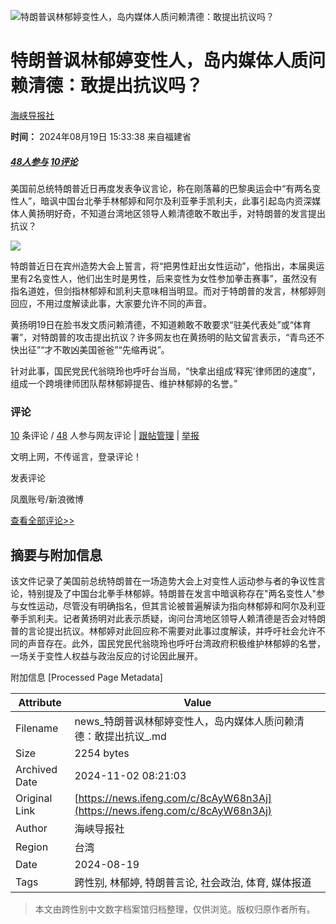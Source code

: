 ![特朗普讽林郁婷变性人，岛内媒体人质问赖清德：敢提出抗议吗？](//d.ifengimg.com/w121_h75_q90/x0.ifengimg.com/res/2024/E492308042EAA60F018D2A692047FB7B245CA7DB_size31_w640_h424.jpg)

# 特朗普讽林郁婷变性人，岛内媒体人质问赖清德：敢提出抗议吗？

[海峡导报社](https://ishare.ifeng.com/mediaShare/home/1607885/media)

**时间：** 2024年08月19日 15:33:38 来自福建省

##### [48人参与](//gentie.ifeng.com/c/comment/8cAyW68n3Aj) [10评论](//gentie.ifeng.com/c/comment/8cAyW68n3Aj)

美国前总统特朗普近日再度发表争议言论，称在刚落幕的巴黎奥运会中“有两名变性人”，暗讽中国台北拳手林郁婷和阿尔及利亚拳手凯利夫，此事引起岛内资深媒体人黄扬明好奇，不知道台湾地区领导人赖清德敢不敢出手，对特朗普的发言提出抗议？

![](https://x0.ifengimg.com/res/2024/E492308042EAA60F018D2A692047FB7B245CA7DB_size31_w640_h424.jpg)

特朗普近日在宾州造势大会上誓言，将“把男性赶出女性运动”，他指出，本届奥运里有2名变性人，他们出生时是男性，后来变性为女性参加拳击赛事”，虽然没有指名道姓，但剑指林郁婷和凯利夫意味相当明显。而对于特朗普的发言，林郁婷则回应，不用过度解读此事，大家要允许不同的声音。

黄扬明19日在脸书发文质问赖清德，不知道赖敢不敢要求“驻美代表处”或“体育署”，对特朗普的攻击提出抗议？许多网友也在黄扬明的贴文留言表示，“青鸟还不快出征”“才不敢凶美国爸爸”“先缩再说”。

针对此事，国民党民代翁晓玲也呼吁台当局，“快拿出组成‘释宪’律师团的速度”，组成一个跨境律师团队帮林郁婷提告、维护林郁婷的名誉。”

### 评论
[10](//gentie.ifeng.com/c/comment/8cAyW68n3Aj) 条评论 / [48](//gentie.ifeng.com/c/comment/8cAyW68n3Aj) 人参与网友评论 | [跟帖管理](//gentie.ifeng.com/commentManage) | [举报](//gentie.ifeng.com/superviseReport)

文明上网，不传谣言，登录评论！  

发表评论

凤凰账号/新浪微博

[查看全部评论>>](//gentie.ifeng.com/c/comment/8cAyW68n3Aj)

## 摘要与附加信息

<!-- tcd_abstract -->
该文件记录了美国前总统特朗普在一场造势大会上对变性人运动参与者的争议性言论，特别提及了中国台北拳手林郁婷。特朗普在发言中暗讽称存在"两名变性人"参与女性运动，尽管没有明确指名，但其言论被普遍解读为指向林郁婷和阿尔及利亚拳手凯利夫。记者黄扬明对此表示质疑，询问台湾地区领导人赖清德是否会对特朗普的言论提出抗议。林郁婷对此回应称不需要对此事过度解读，并呼吁社会允许不同的声音存在。此外，国民党民代翁晓玲也呼吁台湾政府积极维护林郁婷的名誉，一场关于变性人权益与政治反应的讨论因此展开。
<!-- tcd_abstract_end -->

附加信息 [Processed Page Metadata]

| Attribute       | Value                                  |
|-----------------|----------------------------------------|
| Filename        | news_特朗普讽林郁婷变性人，岛内媒体人质问赖清德：敢提出抗议_.md                             |
| Size            | 2254 bytes                           |
| Archived Date   | 2024-11-02 08:21:03                             |
| Original Link   | [https://news.ifeng.com/c/8cAyW68n3Aj](https://news.ifeng.com/c/8cAyW68n3Aj)                       |
| Author          | 海峡导报社                               |
| Region          | 台湾                               |
| Date            | 2024-08-19                                 |
| Tags            | 跨性别, 林郁婷, 特朗普言论, 社会政治, 体育, 媒体报道                                 |
>
> 本文由跨性别中文数字档案馆归档整理，仅供浏览。版权归原作者所有。
>